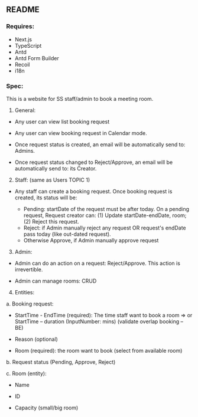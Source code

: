 ## README

### Requires:
- Next.js
- TypeScript
- Antd
- Antd Form Builder
- Recoil
- i18n

### Spec:

This is a website for SS staff/admin to book a meeting room.

1. General:  

* Any user can view list booking request 

* Any user can view booking request in Calendar mode. 

* Once request status is created, an email will be automatically send  to: Admins. 

* Once request status changed to Reject/Approve, an email will be automatically send  to: its Creator. 

2. Staff:  (same as Users TOPIC 1) 

* Any staff can create a booking request. Once booking request is created, its status will be: 

  * Pending: startDate of the request must be after today. On a pending request, Request creator can: (1) Update  startDate-endDate, room; (2) Reject this request. 
  * Reject: if Admin manually reject any request OR request's endDate pass today (like out-dated request). 
  * Otherwise Approve, if Admin manually approve request  

3. Admin:  

* Admin can do an action on a request: Reject/Approve. This action is irrevertible. 

* Admin can manage rooms: CRUD 

4. Entities: 

a. Booking request:

* StartTime - EndTime (required): The time staff want to book a room 
=> or StartTime – duration (InputNumber: mins) (validate overlap booking – BE) 

* Reason (optional) 

* Room (required): the room want to book (select from available room) 

b. Request status (Pending, Approve, Reject) 

c. Room (entity):  
* Name 

* ID 

* Capacity (small/big room) 